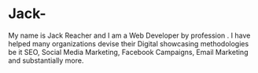 # Jack-
My name is  Jack Reacher  and I am a  Web Developer by profession . I have helped many organizations devise their Digital showcasing methodologies be it SEO, Social Media Marketing, Facebook Campaigns, Email Marketing and substantially more.
